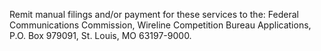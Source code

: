 Remit manual filings and/or payment for these services to the: Federal Communications Commission, Wireline Competition Bureau Applications, P.O. Box 979091, St. Louis, MO 63197-9000.

